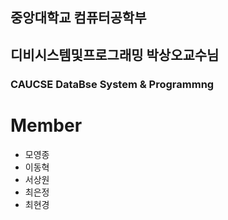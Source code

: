 
## 중앙대학교 컴퓨터공학부 
## 디비시스템및프로그래밍 박상오교수님
### CAUCSE DataBse System & Programmng 

# Member 
- 모영종
- 이동혁
- 서상원
- 최은정
- 최현경

